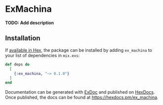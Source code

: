 # ExMachina

**TODO: Add description**

## Installation

If [available in Hex](https://hex.pm/docs/publish), the package can be installed
by adding `ex_machina` to your list of dependencies in `mix.exs`:

```elixir
def deps do
  [
    {:ex_machina, "~> 0.1.0"}
  ]
end
```

Documentation can be generated with [ExDoc](https://github.com/elixir-lang/ex_doc)
and published on [HexDocs](https://hexdocs.pm). Once published, the docs can
be found at <https://hexdocs.pm/ex_machina>.

